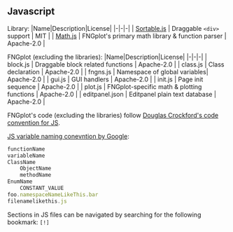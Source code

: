 ## Javascript

Library:
|Name|Description|License|
|-|-|-|
| [Sortable.js](https://github.com/SortableJS/Sortable) | Draggable `<div>` support | MIT |
| [Math.js](https://github.com/josdejong/mathjs) | FNGplot's primary math library & function parser | Apache-2.0 |

FNGplot (excluding the libraries):
|Name|Description|License|
|-|-|-|
| block.js | Draggable block related functions | Apache-2.0 |
| class.js | Class declaration | Apache-2.0 |
| fngns.js | Namespace of global variables| Apache-2.0 |
| gui.js | GUI handlers | Apache-2.0 |
| init.js | Page init sequence | Apache-2.0 |
| plot.js | FNGplot-specific math & plotting functions | Apache-2.0 |
| editpanel.json | Editpanel plain text database | Apache-2.0 |


FNGplot's code (excluding the libraries) follow [Douglas Crockford's code convention for JS](https://www.crockford.com/code.html).

[JS variable naming conevntion by Google](https://google.github.io/styleguide/javascriptguide.xml?showone=Naming#Naming):

```js
functionName
variableName
ClassName
    ObjectName
    methodName
EnumName
    CONSTANT_VALUE
foo.namespaceNameLikeThis.bar
filenamelikethis.js
```

Sections in JS files can be navigated by searching for the following bookmark: `[!]`
